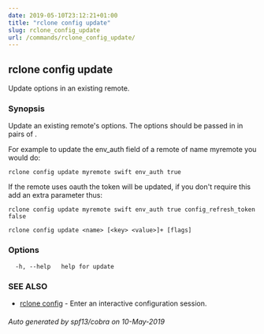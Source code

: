 ```yaml
---
date: 2019-05-10T23:12:21+01:00
title: "rclone config update"
slug: rclone_config_update
url: /commands/rclone_config_update/
---
```

## rclone config update

Update options in an existing remote.

### Synopsis


Update an existing remote's options. The options should be passed in
in pairs of <key> <value>.

For example to update the env_auth field of a remote of name myremote you would do:

    rclone config update myremote swift env_auth true

If the remote uses oauth the token will be updated, if you don't
require this add an extra parameter thus:

    rclone config update myremote swift env_auth true config_refresh_token false


```
rclone config update <name> [<key> <value>]+ [flags]
```

### Options

```
  -h, --help   help for update
```

### SEE ALSO

* [rclone config](/commands/rclone_config/)	 - Enter an interactive configuration session.

###### Auto generated by spf13/cobra on 10-May-2019
